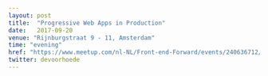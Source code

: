 ```yaml
---
layout: post
title:  "Progressive Web Apps in Production"
date:   2017-09-20
venue: "Rijnburgstraat 9 - 11, Amsterdam"
time: "evening"
href: "https://www.meetup.com/nl-NL/Front-end-Forward/events/240636712/?eventId=240636712"
twitter: devoorhoede
---
```

<!-- fill in the URL of your event host page if you haven't enough information for a detail page, so the event link won't point on the detail page at all -->